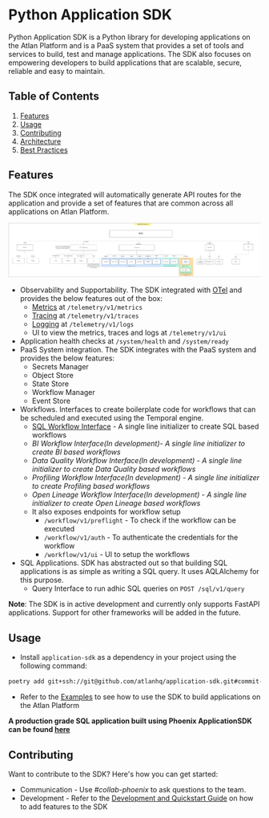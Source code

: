 # Python Application SDK

Python Application SDK is a Python library for developing applications on the Atlan Platform and is a PaaS system that provides a set of tools and services to build, test and manage applications.
The SDK also focuses on empowering developers to build applications that are scalable, secure, reliable and easy to maintain.  


## Table of Contents
1. [Features](#features)
2. [Usage](#usage)
3. [Contributing](#contributing)
4. [Architecture](./docs/ARCHITECTURE.md)
5. [Best Practices](./docs/BEST_PRACTICES.md)


## Features
The SDK once integrated will automatically generate API routes for the application and provide a set of features that are common across all applications on Atlan Platform.

![SDK Features](./docs/images/Phoenix%20-%20SDK%20Featureset.png)

- Observability and Supportability. The SDK integrated with [OTel](https://opentelemetry.io/) and provides the below features out of the box:
  - [Metrics](application_sdk/app/rest/interfaces/metrics.py) at `/telemetry/v1/metrics`
  - [Tracing](application_sdk/app/rest/interfaces/traces.py) at `/telemetry/v1/traces`
  - [Logging](application_sdk/app/rest/interfaces/logs.py) at `/telemetry/v1/logs`
  - UI to view the metrics, traces and logs at `/telemetry/v1/ui`
- Application health checks at `/system/health` and `/system/ready`
- PaaS System integration. The SDK integrates with the PaaS system and provides the below features:
  - Secrets Manager
  - Object Store
  - State Store
  - Workflow Manager
  - Event Store
- Workflows. Interfaces to create boilerplate code for workflows that can be scheduled and executed using the Temporal engine.
  - [SQL Workflow Interface](./application_sdk/workflows/sql/workflow.py) - A single line initializer to create SQL based workflows
  - _BI Workflow Interface(In development)- A single line initializer to create BI based workflows_
  - _Data Quality Workflow Interface(In development) - A single line initializer to create Data Quality based workflows_
  - _Profiling Workflow Interface(In development) - A single line initializer to create Profiling based workflows_
  - _Open Lineage Workflow Interface(In development) - A single line initializer to create Open Lineage based workflows_
  - It also exposes endpoints for workflow setup
    - `/workflow/v1/preflight` - To check if the workflow can be executed
    - `/workflow/v1/auth` - To authenticate the credentials for the workflow
    - `/workflow/v1/ui` - UI to setup the workflows
- SQL Applications. SDK has abstracted out so that building SQL applications is as simple as writing a SQL query. It uses AQLAlchemy for this purpose.
  - Query Interface to run adhic SQL queries on `POST /sql/v1/query`

**Note**: The SDK is in active development and currently only supports FastAPI applications. Support for other frameworks will be added in the future.

## Usage
- Install `application-sdk` as a dependency in your project using the following command:
```bash
poetry add git+ssh://git@github.com/atlanhq/application-sdk.git#commit-hash
```
- Refer to the [Examples](./examples/README.md) to see how to use the SDK to build applications on the Atlan Platform

**A production grade SQL application built using Phoenix ApplicationSDK can be found [here](https://github.com/atlanhq/phoenix-postgres-app)**

## Contributing
Want to contribute to the SDK? Here's how you can get started:
- Communication - Use _#collab-phoenix_ to ask questions to the team.
- Development - Refer to the [Development and Quickstart Guide](./docs/DEVELOPMENT.md) on how to add features to the SDK

